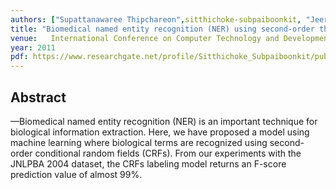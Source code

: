 ```yaml
---
authors: ["Supattanawaree Thipchareon",sitthichoke-subpaiboonkit, "Jeerayut Chaijaruwanich"]
title: "Biomedical named entity recognition (NER) using second-order the conditional random fields model"
venue:   International Conference on Computer Technology and Development, 3rd
year: 2011
pdf: https://www.researchgate.net/profile/Sitthichoke_Subpaiboonkit/publication/261403934_BIOMEDICAL_NAMED_ENTITY_RECOGNITION_USING_SECOND-_ORDER_CONDITIONAL_RANDOM_FIELDS/links/00b4953437d4bdad2e000000/BIOMEDICAL-NAMED-ENTITY-RECOGNITION-USING-SECOND-ORDER-CONDITIONAL-RANDOM-FIELDS.pdf
---
```


## Abstract

—Biomedical named entity recognition (NER) is an important technique for
biological information extraction. Here, we have proposed a model using
machine learning where biological terms are recognized using second-order
conditional random fields (CRFs). From our experiments with the JNLPBA
2004 dataset, the CRFs labeling model returns an F-score prediction value of
almost 99%.
